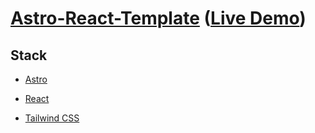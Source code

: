 # [Astro-React-Template](https://github.com/gdurbin/astro-react) ([Live Demo](https://astro-react-tmp.pages.dev))

## Stack

- [Astro](https://astro.build "Astro Website")

- [React](https://react.dev/ "React Website")

- [Tailwind CSS](https://tailwindcss.com/ "Tailwind Website")
